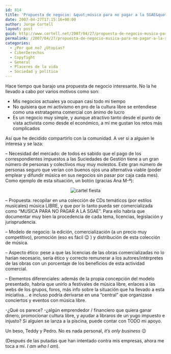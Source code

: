 ```yaml
---
id: 814
title: 'Propuesta de negocio: &quot;música para no pagar a la SGAE&quot;'
date: 2007-04-27T17:15:16+00:00
author: Jorge Cortell
layout: post
guid: http://www.cortell.net/2007/04/27/propuesta-de-negocio-musica-para-no-pagar-a-la-sgae/
permalink: /2007/04/27/propuesta-de-negocio-musica-para-no-pagar-a-la-sgae/
categories:
  - ¿Por qué no? ¿Utopías?
  - CiberDerechos
  - Copyfight
  - General
  - Placeres de la vida
  - Sociedad y polí­tica
---
```

Hace tiempo que barajo una propuesta de negocio interesante. No la he llevado a cabo por varios motivos como son:

  * Mis negocios actuales ya ocupan casi todo mi tiempo
  * No quisiera que mi activismo en pro de la cultura libre se entendiese como una estratagema comercial con ánimo de lucro
  * Es un negocio muy simple, y aunque atractivo tanto desde el punto de vista activista como desde el económico, a mí­ me gustan los retos más complicados

Así­ que he decidido compartirlo con la comunidad. A ver si a alguien le interesa y se laza:

&#8211; Necesidad del mercado: de todos es sabido que el pago de los correspondientes impuestos a las Suciedades de Gestión tiene a un gran número de personas y colectivos muy muy molestos. Este gran número de personas seguro que verí­an con buenos ojos una alternativa viable (poder emplear y difundir música en sus negocios sin pasar por caja cada mes). Como ejemplo de esta situación, un botón (gracias Ana M-ª):

<div style="text-align: center">
  <img alt="cartel fiesta" title="cartel fiesta" src="http://farm1.static.flickr.com/213/474589811_ebeb0be86f.jpg" />
</div>

&#8211; Propuesta: recopilar en una colección de CDs temáticos (por estilos musicales) música LIBRE, y que por lo tanto pueda ser comercializada como &#8220;MUSICA PARA NO PAGAR A LA SGAE&#8221;. Para ello habrí­a que documentar muy bien la procedencia de cada tema, licencias, legislación y jurisprudencia.

&#8211; Modelo de negocio: la edición, comercialización (a un precio muy competitivo), promoción (eso es fácil 😉 ) y distribución de esta colección de música.

&#8211; Aspecto ético: pese a que las licencias de las obras comercializadas no lo harí­an necesario, serí­a ético y correcto remunerar a los autores/intérpretes de las obras con un porcentaje de los beneficios de esta actividad comercial.

&#8211; Elementos diferenciales: además de la propia concepción del modelo presentado, habrí­a que unirlo a festivales de música libre, enlaces a las webs de los grupos, foros, más info sobre la situación que ha llevado a esta iniciativa&#8230; e incluso podrí­a derivarse en una &#8220;central&#8221; que organizase conciertos y eventos con música libre.

-¿Qué os parece? -¿algún emprendedor / financiero que quiera ganar dinero, promocionar cultura libre, y ayudar a libraros de un yugo impuesto e injusto? Si alguien se lanza a la piscina, puede contar con TODO mi apoyo.

Un beso, Teddy y Pedro. No es nada personal, _it&#8217;s only business_ 😉

(Después de las putadas que han intentado contra mis empresas, ahora me toca a mí­. _I am who I am_).